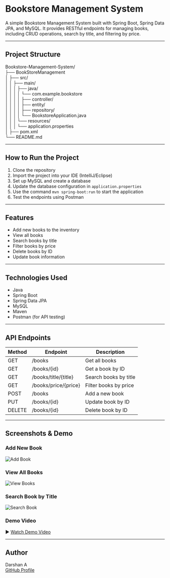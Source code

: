 # Bookstore Management System

A simple Bookstore Management System built with Spring Boot, Spring Data JPA, and MySQL. It provides RESTful endpoints for managing books, including CRUD operations, search by title, and filtering by price.

---

## Project Structure

Bookstore-Management-System/  
├── BookStoreManagement  
│   ├── src/  
│   │   ├── main/  
│   │   │   ├── java/  
│   │   │   │   └── com.example.bookstore  
│   │   │   │       ├── controller/  
│   │   │   │       ├── entity/  
│   │   │   │       ├── repository/  
│   │   │   │       └── BookstoreApplication.java  
│   │   │   └── resources/  
│   │   │       └── application.properties  
│   ├── pom.xml  
└── README.md

---

## How to Run the Project

1. Clone the repository  
2. Import the project into your IDE (IntelliJ/Eclipse)  
3. Set up MySQL and create a database  
4. Update the database configuration in `application.properties`  
5. Use the command `mvn spring-boot:run` to start the application  
6. Test the endpoints using Postman  

---

## Features

- Add new books to the inventory  
- View all books  
- Search books by title  
- Filter books by price  
- Delete books by ID  
- Update book information  

---

## Technologies Used

- Java  
- Spring Boot  
- Spring Data JPA  
- MySQL  
- Maven  
- Postman (for API testing)  

---

## API Endpoints

| Method | Endpoint              | Description               |
|--------|-----------------------|---------------------------|
| GET    | /books                | Get all books             |
| GET    | /books/{id}           | Get a book by ID          |
| GET    | /books/title/{title}  | Search books by title     |
| GET    | /books/price/{price}  | Filter books by price     |
| POST   | /books                | Add a new book            |
| PUT    | /books/{id}           | Update book by ID         |
| DELETE | /books/{id}           | Delete book by ID         |

---

## Screenshots & Demo

### Add New Book  
![Add Book](assets/add-book.png)

### View All Books  
![View Books](assets/view-books.png)

### Search Book by Title  
![Search Book](assets/search-book.png)

### Demo Video  
▶️ [Watch Demo Video](assets/demo-video.mp4)

---

## Author

Darshan A  
[GitHub Profile](https://github.com/darshan-a28)

